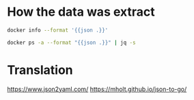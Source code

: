 # How the data was extract

```bash 
docker info --format '{{json .}}'

docker ps -a --format "{{json .}}" | jq -s
```


# Translation 

https://www.json2yaml.com/
https://mholt.github.io/json-to-go/